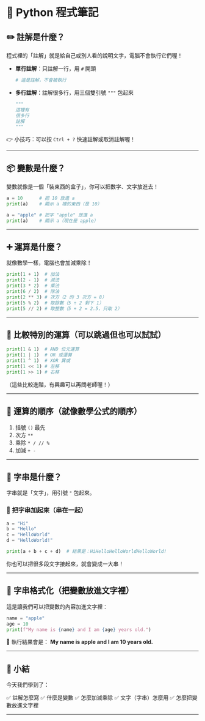 # 🐍 Python 程式筆記

## ✏️ 註解是什麼？

程式裡的「註解」就是給自己或別人看的說明文字，電腦不會執行它們喔！

- **單行註解**：只註解一行，用 `#` 開頭

  ```python
  # 這是註解，不會被執行
  ```

- **多行註解**：註解很多行，用三個雙引號 `"""` 包起來

  ```python
  """
  這裡有
  很多行
  註解
  """
  ```

👉 小技巧：可以按 `Ctrl + ?` 快速註解或取消註解喔！

---

## 📦 變數是什麼？

變數就像是一個「裝東西的盒子」，你可以把數字、文字放進去！

```python
a = 10      # 把 10 放進 a
print(a)    # 顯示 a 裡的東西（是 10）

a = "apple" # 把字 "apple" 放進 a
print(a)    # 顯示 a（現在是 apple）
```

---

## ➕ 運算是什麼？

就像數學一樣，電腦也會加減乘除！

```python
print(1 + 1)  # 加法
print(2 - 1)  # 減法
print(3 * 2)  # 乘法
print(6 / 2)  # 除法
print(2 ** 3) # 次方（2 的 3 次方 = 8）
print(5 % 2)  # 取餘數（5 ÷ 2 剩下 1）
print(5 // 2) # 取整數（5 ÷ 2 = 2.5，只取 2）
```

---

## 🧠 比較特別的運算（可以跳過但也可以試試）

```python
print(1 & 1)  # AND 位元運算
print(1 | 1)  # OR 或運算
print(1 ^ 1)  # XOR 異或
print(1 << 1) # 左移
print(1 >> 1) # 右移
```

（這些比較進階，有興趣可以再問老師喔！）

---

## 🎯 運算的順序（就像數學公式的順序）

1. 括號 `()` 最先
2. 次方 `**`
3. 乘除 `* / // %`
4. 加減 `+ -`

---

## 💬 字串是什麼？

字串就是「文字」，用引號 `"` 包起來。

### 🔗 把字串加起來（串在一起）

```python
a = "Hi"
b = "Hello"
c = "HelloWorld"
d = "HelloWorld!"

print(a + b + c + d)  # 結果是：HiHelloHelloWorldHelloWorld!
```

你也可以把很多段文字接起來，就會變成一大串！

---

## 🧩 字串格式化（把變數放進文字裡）

這是讓我們可以把變數的內容加進文字裡：

```python
name = "apple"
age = 10
print(f"My name is {name} and I am {age} years old.")
```

📌 執行結果會是：
**My name is apple and I am 10 years old.**

---

## 🎉 小結

今天我們學到了：

✅ 註解怎麼寫
✅ 什麼是變數
✅ 怎麼加減乘除
✅ 文字（字串）怎麼用
✅ 怎麼把變數放進文字裡

---
